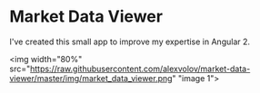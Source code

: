 # Market Data Viewer

I've created this small app to improve my expertise in Angular 2.


<img width="80%" src="https://raw.githubusercontent.com/alexvolov/market-data-viewer/master/img/market_data_viewer.png" "image 1"></img>
